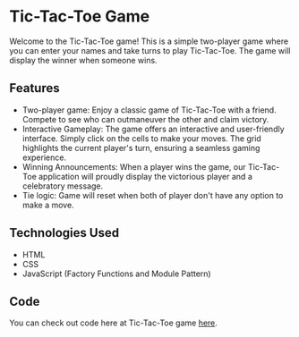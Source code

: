 # Tic-Tac-Toe Game

Welcome to the Tic-Tac-Toe game! This is a simple two-player game where you can enter your names and take turns to play Tic-Tac-Toe. The game will display the winner when someone wins.

## Features

- Two-player game: Enjoy a classic game of Tic-Tac-Toe with a friend. Compete to see who can outmaneuver the other and claim victory.
- Interactive Gameplay: The game offers an interactive and user-friendly interface. Simply click on the cells to make your moves. The grid highlights the current player's turn, ensuring a seamless gaming experience.
- Winning Announcements: When a player wins the game, our Tic-Tac-Toe application will proudly display the victorious player and a celebratory message.
- Tie logic: Game will reset when both of player don't have any option to make a move.

## Technologies Used

- HTML
- CSS
- JavaScript (Factory Functions and Module Pattern)

## Code

You can check out code here at Tic-Tac-Toe game [here](https://jennyrishabh.github.io/t3-game/tictactoe.html).
